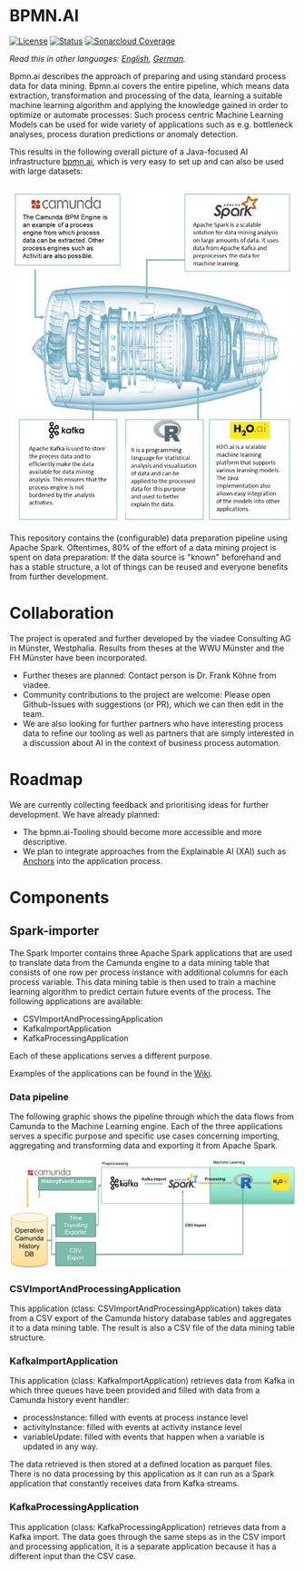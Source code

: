 

# BPMN.AI

[![License](https://img.shields.io/badge/License-BSD%203--Clause-blue.svg)](https://opensource.org/licenses/BSD-3-Clause)
[![Status](https://travis-ci.org/viadee/bpmn.ai.svg?branch=master)](https://travis-ci.org/viadee/bpmn.ai/branches "See test builds")
[![Sonarcloud Coverage](https://sonarcloud.io/api/project_badges/measure?project=de.viadee.ki:spark-importer&metric=coverage)](https://sonarcloud.io/dashboard?id=de.viadee.ki:spark-importer)

*Read this in other languages: [English](README.md), [German](README.de.md).*

Bpmn.ai describes the approach of preparing and using standard process data for data mining. Bpmn.ai covers the entire pipeline, which means data extraction, transformation and processing of the data, learning a suitable machine learning algorithm and applying the knowledge gained in order to optimize or automate processes: Such process centric Machine Learning Models can be used for wide variety of applications such as e.g. bottleneck analyses, process duration predictions or anomaly detection.

This results in the following overall picture of a Java-focused AI infrastructure [bpmn.ai](https://www.viadee.de/bpmnai), which is very easy to set up and can also be used with large datasets:

![](./spark-importer/doc/Pipeline.en.png)

This repository contains the (configurable) data preparation pipeline using Apache Spark. Oftentimes, 80% of the effort of a data mining project is spent on data preparation: If the data source is "known" beforehand and has a stable structure, a lot of things can be reused and everyone benefits from further development.

# Collaboration

The project is operated and further developed by the viadee Consulting AG in Münster, Westphalia. Results from theses at the WWU Münster and the FH Münster have been incorporated.

* Further theses are planned: Contact person is Dr. Frank Köhne from viadee.
* Community contributions to the project are welcome: Please open Github-Issues with suggestions (or PR), which we can then edit in the team.
* We are also looking for further partners who have interesting process data to refine our tooling as well as partners that are simply interested in a discussion about AI in the context of business process automation.

# Roadmap
We are currently collecting feedback and prioritising ideas for further development. We have already planned:
* The bpmn.ai-Tooling should become more accessible and more descriptive.
* We plan to integrate approaches from the Explainable AI (XAI) such as [Anchors](https://github.com/viadee/javaAnchorExplainer) into the application process.

# Components

## Spark-importer

The Spark Importer contains three Apache Spark applications that are used to translate data from the Camunda engine to a data mining table that consists of one row per process instance with additional columns for each process variable. This data mining table is then used to train a machine learning algorithm to predict certain future events of the process.
The following applications are available:

* CSVImportAndProcessingApplication
* KafkaImportApplication
* KafkaProcessingApplication

Each of these applications serves a different purpose.

Examples of the applications can be found in the [Wiki](/viadee/bpmn.ai/wiki/Tutorial-for-Spark-Importer).

### Data pipeline

The following graphic shows the pipeline through which the data flows from Camunda to the Machine Learning engine. Each of the three applications serves a specific purpose and specific use cases concerning importing, aggregating and transforming data and exporting it from Apache Spark.

![alt text](./spark-importer/doc/SparkImporterApplicationFlow.png "SparkImporterCSVApplication Pipeline")

### CSVImportAndProcessingApplication

This application (class: CSVImportAndProcessingApplication) takes data from a CSV export of the Camunda history database tables and aggregates it to a data mining table. The result is also a CSV file of the data mining table structure.

### KafkaImportApplication

This application (class: KafkaImportApplication) retrieves data from Kafka in which three queues have been provided and filled with data from a Camunda history event handler:

* processInstance: filled with events at process instance level
* activityInstance: filled with events at activity instance level
* variableUpdate: filled with events that happen when a variable is updated in any way.

The data retrieved is then stored at a defined location as parquet files. There is no data processing by this application as it can run as a Spark application that constantly receives data from Kafka streams.

### KafkaProcessingApplication

This application (class: KafkaProcessingApplication) retrieves data from a Kafka import. The data goes through the same steps as in the CSV import and processing application, it is a separate application because it has a different input than the CSV case.
